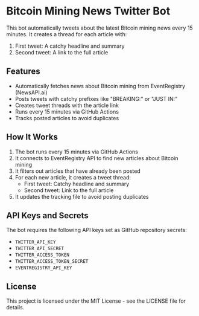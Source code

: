 # Bitcoin Mining News Twitter Bot

This bot automatically tweets about the latest Bitcoin mining news every 15 minutes. It creates a thread for each article with:
1. First tweet: A catchy headline and summary
2. Second tweet: A link to the full article

## Features

- Automatically fetches news about Bitcoin mining from EventRegistry (NewsAPI.ai)
- Posts tweets with catchy prefixes like "BREAKING:" or "JUST IN:"
- Creates tweet threads with the article link
- Runs every 15 minutes via GitHub Actions
- Tracks posted articles to avoid duplicates

## How It Works

1. The bot runs every 15 minutes via GitHub Actions
2. It connects to EventRegistry API to find new articles about Bitcoin mining
3. It filters out articles that have already been posted
4. For each new article, it creates a tweet thread:
   - First tweet: Catchy headline and summary
   - Second tweet: Link to the full article
5. It updates the tracking file to avoid posting duplicates

## API Keys and Secrets

The bot requires the following API keys set as GitHub repository secrets:
- `TWITTER_API_KEY`
- `TWITTER_API_SECRET`
- `TWITTER_ACCESS_TOKEN`
- `TWITTER_ACCESS_TOKEN_SECRET`
- `EVENTREGISTRY_API_KEY`

## License

This project is licensed under the MIT License - see the LICENSE file for details.

